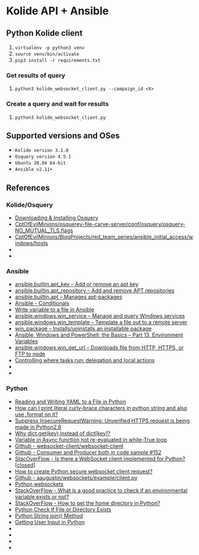 # Kolide API + Ansible

## Python Kolide client
1. `virtualenv -p python3 venv`
1. `source venv/bin/activate`
1. `pip3 install -r requirements.txt`

### Get results of query
1. `python3 kolide_websocket_client.py --campaign_id <X>`

### Create a query and wait for results
1. `python3 kolide_websocket_client.py`

## Supported versions and OSes
* `Kolide version 3.1.0`
* `Osquery version 4.5.1`
* `Ubuntu 20.04 64-bit`
* `Ansible v2.11+`

## References
### Kolide/Osquery
* [Downloading & Installing Osquery](https://osquery.io/downloads/official/4.5.1)
* [CptOfEvilMinions/osquerey-file-carve-server/conf/osquery/osquery-NO_MUTUAL_TLS.flags](https://github.com/CptOfEvilMinions/osquerey-file-carve-server/blob/master/conf/osquery/osquery-NO_MUTUAL_TLS.flags)
* [CptOfEvilMinions/BlogProjects/red_team_series/ansible_initial_access/windows/hosts](https://github.com/CptOfEvilMinions/BlogProjects/blob/master/red_team_series/ansible_initial_access/windows/hosts)
* []()
* []()

### Ansible
* [ansible.builtin.apt_key – Add or remove an apt key](https://docs.ansible.com/ansible/latest/collections/ansible/builtin/apt_key_module.html)
* [ansible.builtin.apt_repository – Add and remove APT repositories](https://docs.ansible.com/ansible/latest/collections/ansible/builtin/apt_repository_module.html)
* [ansible.builtin.apt – Manages apt-packages](https://docs.ansible.com/ansible/latest/collections/ansible/builtin/apt_module.html)
* [Ansible - Conditionals](https://docs.ansible.com/ansible/2.3/playbooks_conditionals.html#id5)
* [Write variable to a file in Ansible](https://stackoverflow.com/questions/26638180/write-variable-to-a-file-in-ansible)
* [ansible.windows.win_service – Manage and query Windows services](https://docs.ansible.com/ansible/latest/collections/ansible/windows/win_service_module.html)
* [ansible.windows.win_template – Template a file out to a remote server](https://docs.ansible.com/ansible/latest/collections/ansible/windows/win_template_module.html)
* [win_package – Installs/uninstalls an installable package](https://docs.ansible.com/ansible/2.8/modules/win_package_module.html)
* [Ansible, Windows and PowerShell: the Basics – Part 13, Environment Variables](https://www.jonathanmedd.net/2020/01/ansible-windows-and-powershell-the-basics-part-13-environment-variables.html)
* [ansible.windows.win_get_url – Downloads file from HTTP, HTTPS, or FTP to node](https://docs.ansible.com/ansible/latest/collections/ansible/windows/win_get_url_module.html)
* [Controlling where tasks run: delegation and local actions](https://docs.ansible.com/ansible/latest/user_guide/playbooks_delegation.html)
* []()
* []()

### Python
* [Reading and Writing YAML to a File in Python](https://stackabuse.com/reading-and-writing-yaml-to-a-file-in-python/)
* [How can I print literal curly-brace characters in python string and also use .format on it?](https://stackoverflow.com/questions/5466451/how-can-i-print-literal-curly-brace-characters-in-python-string-and-also-use-fo)
* [Suppress InsecureRequestWarning: Unverified HTTPS request is being made in Python2.6](https://stackoverflow.com/questions/27981545/suppress-insecurerequestwarning-unverified-https-request-is-being-made-in-pytho)
* [Why dict.get(key) instead of dict[key]?](https://stackoverflow.com/questions/11041405/why-dict-getkey-instead-of-dictkey)
* [Variable in Async function not re-evaluated in while-True loop](https://stackoverflow.com/questions/50746986/variable-in-async-function-not-re-evaluated-in-while-true-loop)
* [Github - websocket-client/websocket-client](https://github.com/websocket-client/websocket-client)
* [Github - Consumer and Producer both in code sample #152](https://github.com/aaugustin/websockets/issues/152)
* [StacOverFlow - Is there a WebSocket client implemented for Python? [closed]](https://stackoverflow.com/questions/3142705/is-there-a-websocket-client-implemented-for-python)
* [How to create Python secure websocket client request?](https://stackoverflow.com/questions/46852066/how-to-create-python-secure-websocket-client-request/46906266)
* [Github - aaugustin/websockets/example/client.py ](https://github.com/aaugustin/websockets/blob/master/example/client.py)
* [Python websockets](https://websockets.readthedocs.io/en/stable/)
* [StackOverFlow - What is a good practice to check if an environmental variable exists or not?](https://stackoverflow.com/questions/40697845/what-is-a-good-practice-to-check-if-an-environmental-variable-exists-or-not/40698307)
* [StackOverFlow - How to get the home directory in Python?](https://stackoverflow.com/questions/4028904/how-to-get-the-home-directory-in-python)
* [Python Check If File or Directory Exists](https://www.guru99.com/python-check-if-file-exists.html)
* [Python String join() Method](https://www.w3schools.com/python/ref_string_join.asp)
* [Getting User Input in Python](https://stackabuse.com/getting-user-input-in-python/)
* []()
* []()
* []()
* []()
